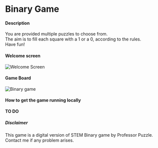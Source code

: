 # Binary Game

#### Description
You are provided multiple puzzles to choose from.\
The aim is to fill each square with a 1 or a 0, according to the rules.\
Have fun!

#### Welcome screen
![Welcome Screen](https://i.imgur.com/PeHNSWy.png)

#### Game Board
![Binary game](https://i.imgur.com/7p5tRsa.png)

#### How to get the game running locally
**TO DO**

##### Disclaimer
This game is a digital version of STEM Binary game by Professor Puzzle.\
Contact me if any problem arises.
